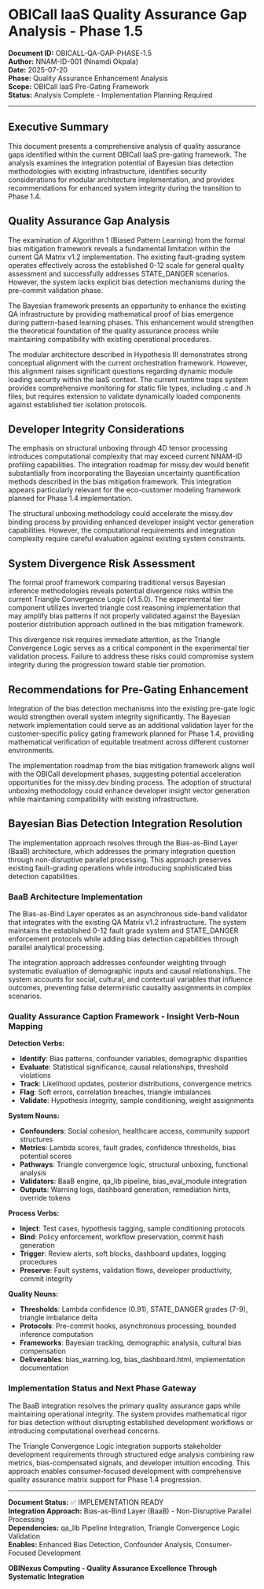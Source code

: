 # OBICall IaaS Quality Assurance Gap Analysis - Phase 1.5

**Document ID:** OBICALL-QA-GAP-PHASE-1.5  
**Author:** NNAM-ID-001 (Nnamdi Okpala)  
**Date:** 2025-07-20  
**Phase:** Quality Assurance Enhancement Analysis  
**Scope:** OBICall IaaS Pre-Gating Framework  
**Status:** Analysis Complete - Implementation Planning Required

---

## Executive Summary

This document presents a comprehensive analysis of quality assurance gaps identified within the current OBICall IaaS pre-gating framework. The analysis examines the integration potential of Bayesian bias detection methodologies with existing infrastructure, identifies security considerations for modular architecture implementation, and provides recommendations for enhanced system integrity during the transition to Phase 1.4.

## Quality Assurance Gap Analysis

The examination of Algorithm 1 (Biased Pattern Learning) from the formal bias mitigation framework reveals a fundamental limitation within the current QA Matrix v1.2 implementation. The existing fault-grading system operates effectively across the established 0-12 scale for general quality assessment and successfully addresses STATE_DANGER scenarios. However, the system lacks explicit bias detection mechanisms during the pre-commit validation phase.

The Bayesian framework presents an opportunity to enhance the existing QA infrastructure by providing mathematical proof of bias emergence during pattern-based learning phases. This enhancement would strengthen the theoretical foundation of the quality assurance process while maintaining compatibility with existing operational procedures.

The modular architecture described in Hypothesis III demonstrates strong conceptual alignment with the current orchestration framework. However, this alignment raises significant questions regarding dynamic module loading security within the IaaS context. The current runtime traps system provides comprehensive monitoring for static file types, including .c and .h files, but requires extension to validate dynamically loaded components against established tier isolation protocols.

## Developer Integrity Considerations

The emphasis on structural unboxing through 4D tensor processing introduces computational complexity that may exceed current NNAM-ID profiling capabilities. The integration roadmap for missy.dev would benefit substantially from incorporating the Bayesian uncertainty quantification methods described in the bias mitigation framework. This integration appears particularly relevant for the eco-customer modeling framework planned for Phase 1.4 implementation.

The structural unboxing methodology could accelerate the missy.dev binding process by providing enhanced developer insight vector generation capabilities. However, the computational requirements and integration complexity require careful evaluation against existing system constraints.

## System Divergence Risk Assessment

The formal proof framework comparing traditional versus Bayesian inference methodologies reveals potential divergence risks within the current Triangle Convergence Logic (v1.5.0). The experimental tier component utilizes inverted triangle cost reasoning implementation that may amplify bias patterns if not properly validated against the Bayesian posterior distribution approach outlined in the bias mitigation framework.

This divergence risk requires immediate attention, as the Triangle Convergence Logic serves as a critical component in the experimental tier validation process. Failure to address these risks could compromise system integrity during the progression toward stable tier promotion.

## Recommendations for Pre-Gating Enhancement

Integration of the bias detection mechanisms into the existing pre-gate logic would strengthen overall system integrity significantly. The Bayesian network implementation could serve as an additional validation layer for the customer-specific policy gating framework planned for Phase 1.4, providing mathematical verification of equitable treatment across different customer environments.

The implementation roadmap from the bias mitigation framework aligns well with the OBICall development phases, suggesting potential acceleration opportunities for the missy.dev binding process. The adoption of structural unboxing methodology could enhance developer insight vector generation while maintaining compatibility with existing infrastructure.

## Bayesian Bias Detection Integration Resolution

The implementation approach resolves through the Bias-as-Bind Layer (BaaB) architecture, which addresses the primary integration question through non-disruptive parallel processing. This approach preserves existing fault-grading operations while introducing sophisticated bias detection capabilities.

### BaaB Architecture Implementation

The Bias-as-Bind Layer operates as an asynchronous side-band validator that integrates with the existing QA Matrix v1.2 infrastructure. The system maintains the established 0-12 fault grade system and STATE_DANGER enforcement protocols while adding bias detection capabilities through parallel analytical processing.

The integration approach addresses confounder weighting through systematic evaluation of demographic inputs and causal relationships. The system accounts for social, cultural, and contextual variables that influence outcomes, preventing false deterministic causality assignments in complex scenarios.

### Quality Assurance Caption Framework - Insight Verb-Noun Mapping

**Detection Verbs:**
- **Identify**: Bias patterns, confounder variables, demographic disparities
- **Evaluate**: Statistical significance, causal relationships, threshold violations  
- **Track**: Likelihood updates, posterior distributions, convergence metrics
- **Flag**: Soft errors, correlation breaches, triangle imbalances
- **Validate**: Hypothesis integrity, sample conditioning, weight assignments

**System Nouns:**
- **Confounders**: Social cohesion, healthcare access, community support structures
- **Metrics**: Lambda scores, fault grades, confidence thresholds, bias potential scores
- **Pathways**: Triangle convergence logic, structural unboxing, functional analysis
- **Validators**: BaaB engine, qa_lib pipeline, bias_eval_module integration
- **Outputs**: Warning logs, dashboard generation, remediation hints, override tokens

**Process Verbs:**
- **Inject**: Test cases, hypothesis tagging, sample conditioning protocols
- **Bind**: Policy enforcement, workflow preservation, commit hash generation
- **Trigger**: Review alerts, soft blocks, dashboard updates, logging procedures
- **Preserve**: Fault systems, validation flows, developer productivity, commit integrity

**Quality Nouns:**
- **Thresholds**: Lambda confidence (0.91), STATE_DANGER grades (7-9), triangle imbalance delta
- **Protocols**: Pre-commit hooks, asynchronous processing, bounded inference computation
- **Frameworks**: Bayesian tracking, demographic analysis, cultural bias compensation
- **Deliverables**: bias_warning.log, bias_dashboard.html, implementation documentation

### Implementation Status and Next Phase Gateway

The BaaB integration resolves the primary quality assurance gaps while maintaining operational integrity. The system provides mathematical rigor for bias detection without disrupting established development workflows or introducing computational overhead concerns.

The Triangle Convergence Logic integration supports stakeholder development requirements through structured edge analysis combining raw metrics, bias-compensated signals, and developer intuition encoding. This approach enables consumer-focused development with comprehensive quality assurance matrix support for Phase 1.4 progression.

---

**Document Status:** ✅ IMPLEMENTATION READY  
**Integration Approach:** Bias-as-Bind Layer (BaaB) - Non-Disruptive Parallel Processing  
**Dependencies:** qa_lib Pipeline Integration, Triangle Convergence Logic Validation  
**Enables:** Enhanced Bias Detection, Confounder Analysis, Consumer-Focused Development

**OBINexus Computing - Quality Assurance Excellence Through Systematic Integration**